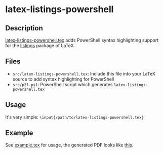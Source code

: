 # latex-listings-powershell

## Description
[latex-listings-powershell.tex](src/latex-listings-powershell.tex) adds PowerShell syntax highlighting support for the [listings](https://ctan.org/pkg/listings) package of LaTeX.

## Files
* `src/latex-listings-powershell.tex`: Include this file into your LaTeX source to add syntax highlighting for PowerShell
* `src/p2l.ps1`: PowerShell script which generates `latex-listings-powershell.tex`

## Usage
It's very simple: `\input{/path/to/latex-listings-powershell.tex}`

## Example
See [example.tex](examples/example.tex) for usage, the generated PDF looks like [this](examples/example.pdf).
